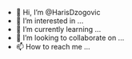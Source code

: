 - 👋 Hi, I’m @HarisDzogovic
- 👀 I’m interested in ...
- 🌱 I’m currently learning ...
- 💞️ I’m looking to collaborate on ...
- 📫 How to reach me ...

<!---
HarisDzogovic/HarisDzogovic is a ✨ special ✨ repository because its `README.md` (this file) appears on your GitHub profile.
You can click the Preview link to take a look at your changes.
--->
